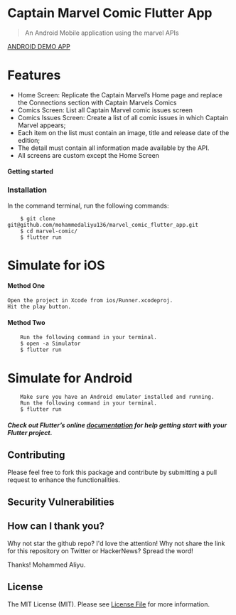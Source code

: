 # Captain Marvel Comic Flutter App

> An Android Mobile application using the marvel APIs 

[ANDROID DEMO APP](https://microapp-donation.herokuapp.com/)


# Features
- Home Screen: Replicate the Captain Marvel’s Home page and replace the Connections section with Captain Marvels Comics
- Comics Screen: List all Captain Marvel comic issues screen
- Comics Issues Screen: Create a list of all comic issues in which Captain Marvel appears;
- Each item on the list must contain an image, title and release date of the edition;
- The detail must contain all information made available by the API.
- All screens are custom except the Home Screen

#### Getting started
### Installation

In the command terminal, run the following commands:
```
    $ git clone git@github.com/mohammedaliyu136/marvel_comic_flutter_app.git
    $ cd marvel-comic/
    $ flutter run
```

# Simulate for iOS
#### Method One
    
    Open the project in Xcode from ios/Runner.xcodeproj.
    Hit the play button.

#### Method Two
```
    Run the following command in your terminal.
    $ open -a Simulator
    $ flutter run
```

# Simulate for Android
```
    Make sure you have an Android emulator installed and running.
    Run the following command in your terminal.
    $ flutter run
```

##### Check out Flutter’s online [documentation](http://flutter.io/) for help getting start with your Flutter project.


## Contributing
Please feel free to fork this package and contribute by submitting a pull request to enhance the functionalities.

## Security Vulnerabilities

## How can I thank you?

Why not star the github repo? I'd love the attention! Why not share the link for this repository on Twitter or HackerNews? Spread the word!

Thanks!
Mohammed Aliyu.

## License

The MIT License (MIT). Please see [License File](LICENSE.md) for more information.

